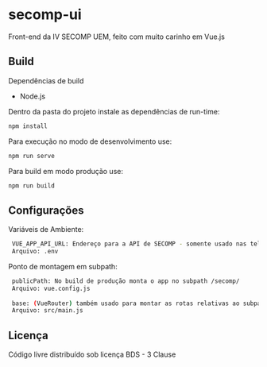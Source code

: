 # secomp-ui

Front-end da IV SECOMP UEM, feito com muito carinho em Vue.js 

## Build
Dependências de build
  - Node.js
  
Dentro da pasta do projeto instale as dependências de run-time:
````bash
npm install
````
Para execução no modo de desenvolvimento use:
````bash
npm run serve
````
Para build em modo produção use:
````bash
npm run build
````

## Configurações
Variáveis de Ambiente:
 ````bash
  VUE_APP_API_URL: Endereço para a API de SECOMP - somente usado nas telas da organização
  Arquivo: .env
 ````
Ponto de montagem em subpath:
 ````bash
  publicPath: No build de produção monta o app no subpath /secomp/
  Arquivo: vue.config.js
  
  base: (VueRouter) também usado para montar as rotas relativas ao subpath /secomp/
  Arquivo: src/main.js
````

## Licença

Código livre distribuído sob licença BDS - 3 Clause
